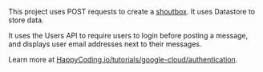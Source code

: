 This project uses POST requests to create a [shoutbox](https://en.wikipedia.org/wiki/Shoutbox). It uses Datastore to store data.

It uses the Users API to require users to login before posting a message, and displays user email addresses next to their messages.

Learn more at [HappyCoding.io/tutorials/google-cloud/authentication](https://happycoding.io/tutorials/google-cloud/authentication).